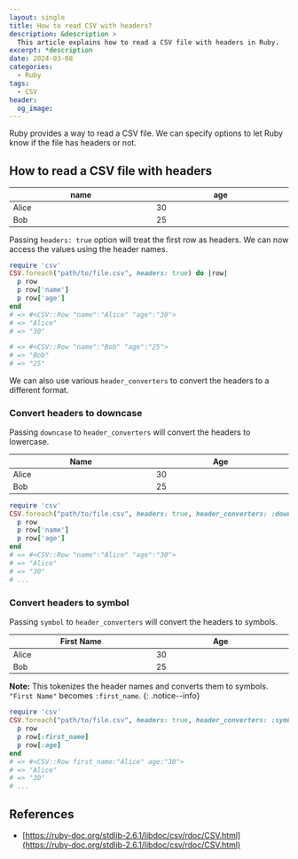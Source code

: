```yaml
---
layout: single
title: How to read CSV with headers?
description: &description >
  This article explains how to read a CSV file with headers in Ruby.
excerpt: *description
date: 2024-03-08
categories:
  - Ruby
tags:
  - CSV
header:
  og_image:
---
```


<style>
  table {
    font-size: inherit;
  }
  thead {
    background-color: inherit;
  }
  th, td {
    width: 1%;
  }
</style>

Ruby provides a way to read a CSV file.
We can specify options to let Ruby know if the file has headers or not.

## How to read a CSV file with headers

| name  | age |
| ----- | --- |
| Alice | 30  |
| Bob   | 25  |

Passing `headers: true` option will treat the first row as headers.
We can now access the values using the header names.

```ruby
require 'csv'
CSV.foreach("path/to/file.csv", headers: true) do |row|
  p row
  p row['name']
  p row['age']
end
# => #<CSV::Row "name":"Alice" "age":"30">
# => "Alice"
# => "30"

# => #<CSV::Row "name":"Bob" "age":"25">
# => "Bob"
# => "25"
```

We can also use various `header_converters` to convert the headers to a different format.

### Convert headers to downcase

Passing `downcase` to `header_converters` will convert the headers to lowercase.

| Name  | Age |
| ----- | --- |
| Alice | 30  |
| Bob   | 25  |

```ruby
require 'csv'
CSV.foreach("path/to/file.csv", headers: true, header_converters: :downcase) do |row|
  p row
  p row['name']
  p row['age']
end
# => #<CSV::Row "name":"Alice" "age":"30">
# => "Alice"
# => "30"
# ...
```

### Convert headers to symbol

Passing `symbol` to `header_converters` will convert the headers to symbols.

| First Name | Age |
| ---------- | --- |
| Alice      | 30  |
| Bob        | 25  |

**Note:** This tokenizes the header names and converts them to symbols. `"First Name"` becomes `:first_name`.
{: .notice--info}

```ruby
require 'csv'
CSV.foreach("path/to/file.csv", headers: true, header_converters: :symbol) do |row|
  p row
  p row[:first_name]
  p row[:age]
end
# => #<CSV::Row first_name:"Alice" age:"30">
# => "Alice"
# => "30"
# ...
```

## References

- [https://ruby-doc.org/stdlib-2.6.1/libdoc/csv/rdoc/CSV.html](https://ruby-doc.org/stdlib-2.6.1/libdoc/csv/rdoc/CSV.html)
